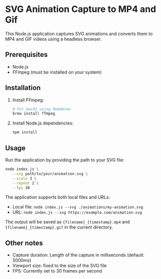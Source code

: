 # SVG Animation Capture to MP4 and Gif

This Node.js application captures SVG animations and converts them to MP4 and GIF videos using a headless browser.

## Prerequisites

- Node.js
- FFmpeg (must be installed on your system)

## Installation

1. Install FFmpeg:
   ```bash
   # For macOS using Homebrew
   brew install ffmpeg
   ```

2. Install Node.js dependencies:
   ```bash
   npm install
   ```

## Usage

Run the application by providing the path to your SVG file:
```bash
node index.js \
   --svg path/to/your/animation.svg \
   --scale 3 \
   --repeat 2 \
   --fps 30
```

The application supports both local files and URLs:
- Local file: `node index.js --svg ./animations/my-animation.svg`
- URL: `node index.js --svg https://example.com/animation.svg`

The output will be saved as `{filename}_{timestamp}.mp4` and `{filename}_{timestamp}.gif` in the current directory.

## Other notes

- Capture duration: Length of the capture in milliseconds (default: 5000ms)
- Viewport size: fixed to the size of the SVG file
- FPS: Currently set to 30 frames per second
